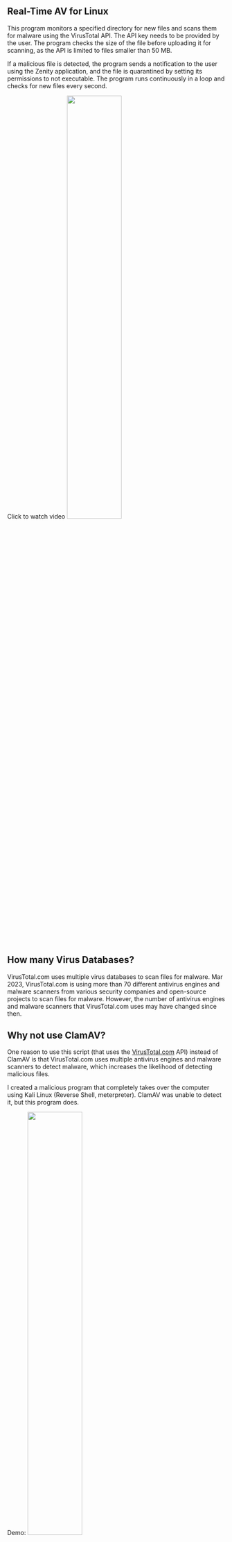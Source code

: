 ## Real-Time AV for Linux

This program monitors a specified directory for new files and scans them for malware using the VirusTotal API. The API key needs to be provided by the user. The program checks the size of the file before uploading it for scanning, as the API is limited to files smaller than 50 MB. 

If a malicious file is detected, the program sends a notification to the user using the Zenity application, and the file is quarantined by setting its permissions to not executable. The program runs continuously in a loop and checks for new files every second.

Click to watch video
[<img src="https://img.youtube.com/vi/ipyWj7IY5g8/maxresdefault.jpg" width="50%">](https://youtu.be/ipyWj7IY5g8)

## How many Virus Databases?

VirusTotal.com uses multiple virus databases to scan files for malware. Mar 2023, VirusTotal.com is using more than 70 different antivirus engines and malware scanners from various security companies and open-source projects to scan files for malware. However, the number of antivirus engines and malware scanners that VirusTotal.com uses may have changed since then.

## Why not use ClamAV?

One reason to use this script (that uses the [VirusTotal.com](https://virustotal.com) API) instead of ClamAV is that VirusTotal.com uses multiple antivirus engines and malware scanners to detect malware, which increases the likelihood of detecting malicious files. 

I created a malicious program that completely takes over the computer using Kali Linux (Reverse Shell, meterpreter). ClamAV was unable to detect it, but this program does. 

Demo:
[<img src="https://img.youtube.com/vi/n3sOSCjfI8I/maxresdefault.jpg" width="50%">](https://youtu.be/n3sOSCjfI8I)

## But my Linux is secure and I can't get hacked!@

Like any other operating system, Linux is vulnerable to security threats such as viruses, malware, and hacking attempts. Here are some examples of how Linux systems can be compromised and links to my courses:

1. **Malware:** Malware is any software designed to harm a computer system, and it can infect Linux systems just as easily as it can infect Windows or macOS systems. Some common types of Linux malware include trojan horses, backdoors, and rootkits.

2. **Phishing:** Phishing is a social engineering attack where attackers trick users into divulging sensitive information or installing malware by posing as a trustworthy entity. Linux users can fall victim to phishing attacks just like any other users.

3. **Remote access tools:** Remote access tools like VNC, SSH, or RDP can be used by attackers to gain unauthorized access to a Linux system. Attackers can use these tools to execute commands, steal data, or install malware. Learn about [Network Hacking](https://www.udemy.com/course/ethical-hacking-network-exploitation-basics/)

4. **Reverse shells:** A reverse shell is a type of shell that allows attackers to control a compromised system from a remote location. Attackers can use reverse shells to execute commands, download files, and exfiltrate data. Learn about [Reverse Shells](https://www.udemy.com/course/ethical-hacking-reverse-shells/)

5. **Exploits:** Vulnerabilities in software or hardware can be exploited by attackers to gain access to a Linux system. Attackers can use exploits to execute arbitrary code, escalate privileges, or gain access to sensitive data. Learn about [Privilege Escalation](https://www.udemy.com/course/ethical-hacking-linux-privilege-escalation/)

6. **Password attacks:** Password attacks can be used to gain access to Linux systems by brute-forcing or guessing weak passwords. Attackers can also use stolen or leaked credentials to gain access to systems. Learn about [Password Cracking: Brute Forcing](https://www.udemy.com/course/password-cracking-brute-forcing/)

These are just some examples of how Linux systems can be compromised. It's important to take steps to secure your Linux systems, such as keeping software up to date, using strong passwords, and using security tools like firewalls and antivirus software.

## Limitations

This program has some limitations

1. Only scans ~/Downloads directory (but you can change in code)
2. VirusTotal.com API allows maximal 4 files per second
3. No more than 500 checks a day (with free API)

## Installation

Step 1: Change your API key realtime.py

Step 2: Create binary
```
pyinstaller realtime.py --onefile
cd dist
```

Test binary
```
./realtime
```

## Auto start

Create a file ~/.config/autostart/av.desktop 
Change YOURPATH to wherever the executable is
```
[Desktop Entry]
Name=AvScan
GenericName=avscan
Comment=avscan with virustotal
Exec=/YOURPATH/av/dist/realtime
Terminal=false
Type=Application
X-GNOME-Autostart-enabled=true
```
